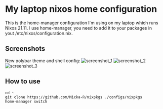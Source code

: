 # My laptop nixos home configuration

This is the home-manager configuration I'm using on my laptop which runs Nixos 21.11. 
I use home-manager, you need to add it to your packages in yout /etc/nixos/configuration.nix.

## Screenshots
New polybar theme and shell config:
![screenshot_1](https://imgur.com/a/RYxcI7M)
![screenshot_2](https://imgur.com/ibCpH67)
![screenshot_3](https://imgur.com/oR6ylEf)

## How to use

```
cd ~
git clone https://github.com/Micka-R/nixpkgs ./configs/nixpkgs
home-manager switch
```

